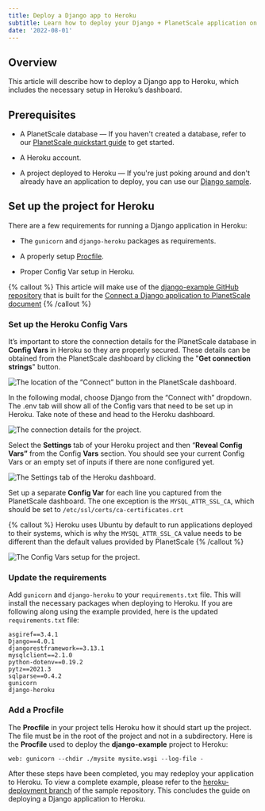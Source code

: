 ```yaml
---
title: Deploy a Django app to Heroku
subtitle: Learn how to deploy your Django + PlanetScale application on Heroku
date: '2022-08-01'
---
```


## Overview

This article will describe how to deploy a Django app to Heroku, which includes the necessary setup in Heroku’s dashboard.

## Prerequisites

- A PlanetScale database — If you haven't created a database, refer to our [PlanetScale quickstart guide](/docs/tutorials/planetscale-quick-start-guide) to get started.

- A Heroku account.

- A project deployed to Heroku — If you're just poking around and don't already have an application to deploy, you can use our [Django sample](https://github.com/planetscale/django-example).

## Set up the project for Heroku

There are a few requirements for running a Django application in Heroku:

- The `gunicorn` and `django-heroku` packages as requirements.

- A properly setup [Procfile](https://devcenter.heroku.com/articles/procfile).

- Proper Config Var setup in Heroku.

{% callout %}
This article will make use of the [django-example GitHub repository](https://github.com/planetscale/django-example) that is built for the [Connect a Django application to PlanetScale document](/docs/tutorials/connect-django-app)
{% /callout %}

### Set up the Heroku Config Vars

It’s important to store the connection details for the PlanetScale database in **Config Vars** in Heroku so they are properly secured. These details can be obtained from the PlanetScale dashboard by clicking the "**Get connection strings**" button.

![The location of the “Connect” button in the PlanetScale dashboard.](/assets/docs/tutorials/deploy-a-django-app-to-heroku/database.png?v2)

In the following modal, choose Django from the “Connect with” dropdown. The .env tab will show all of the Config vars that need to be set up in Heroku. Take note of these and head to the Heroku dashboard.

![The connection details for the project.](/assets/docs/tutorials/deploy-a-django-app-to-heroku/connect.png?v2)

Select the **Settings** tab of your Heroku project and then “**Reveal Config Vars”** from the Config **Vars** section. You should see your current Config Vars or an empty set of inputs if there are none configured yet.

![The Settings tab of the Heroku dashboard.](/assets/docs/tutorials/deploy-a-django-app-to-heroku/heroku.png)

Set up a separate **Config Var** for each line you captured from the PlanetScale dashboard. The one exception is the `MYSQL_ATTR_SSL_CA`, which should be set to `/etc/ssl/certs/ca-certificates.crt`

{% callout %}
Heroku uses Ubuntu by default to run applications deployed to their systems, which is why the `MYSQL_ATTR_SSL_CA` value needs to be different than the default values provided by PlanetScale
{% /callout %}

![The Config Vars setup for the project.](/assets/docs/tutorials/deploy-a-django-app-to-heroku/ssl.png)

### Update the requirements

Add `gunicorn` and `django-heroku` to your `requirements.txt` file. This will install the necessary packages when deploying to Heroku. If you are following along using the example provided, here is the updated `requirements.txt` file:

```
asgiref==3.4.1
Django==4.0.1
djangorestframework==3.13.1
mysqlclient==2.1.0
python-dotenv==0.19.2
pytz==2021.3
sqlparse==0.4.2
gunicorn
django-heroku
```

### Add a Procfile

The **Procfile** in your project tells Heroku how it should start up the project. The file must be in the root of the project and not in a subdirectory. Here is the **Procfile** used to deploy the **django-example** project to Heroku:

```
web: gunicorn --chdir ./mysite mysite.wsgi --log-file -
```

After these steps have been completed, you may redeploy your application to Heroku. To view a complete example, please refer to the [heroku-deployment branch](https://github.com/planetscale/django-example/tree/heroku-deployment) of the sample repository. This concludes the guide on deploying a Django application to Heroku.
